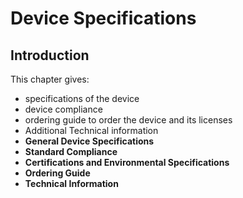 # Device Specifications

## Introduction <a href="#section_crr_vh4_p5b-.section" id="section_crr_vh4_p5b-.section"></a>

This chapter gives:

* specifications of the device
* device compliance
* ordering guide to order the device and its licenses
* Additional Technical information
* **General Device Specifications**
* **Standard Compliance**
* **Certifications and Environmental Specifications**
* **Ordering Guide**
* **Technical Information**
